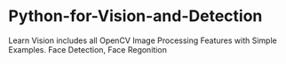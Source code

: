 # Python-for-Vision-and-Detection
Learn Vision includes all OpenCV Image Processing Features with Simple Examples. Face Detection, Face Regonition
